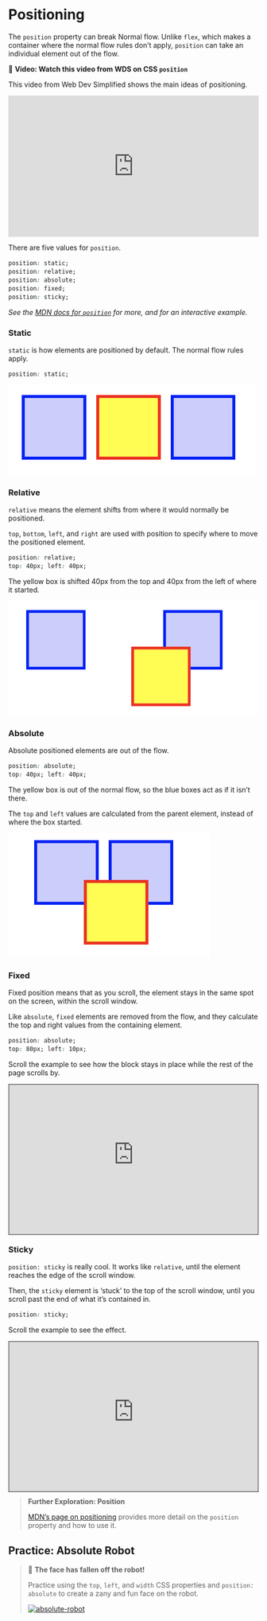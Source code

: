 # Positioning

The `position` property can break Normal flow. Unlike `flex`, which makes a container where the normal flow rules don’t apply, `position` can take an individual element out of the flow.

<aside>

🎥 **Video: Watch this video from WDS on CSS `position`**

This video from Web Dev Simplified shows the main ideas of positioning.

<div style="position: relative; padding-bottom: 56.25%; height: 0;"><iframe src="https://www.youtube.com/embed/jx5jmI0UlXU?start=15" title="YouTube video player" frameborder="0" allow="accelerometer; autoplay; clipboard-write; encrypted-media; gyroscope; picture-in-picture" allowfullscreen style="position: absolute; top: 0; left: 0; width: 100%; height: 100%;"></iframe></div>

</aside>

There are five values for `position`.

```css
position: static;
position: relative;
position: absolute;
position: fixed;
position: sticky;
```

*See the [MDN docs for `position`](https://developer.mozilla.org/en-US/docs/Web/CSS/position) for more, and for an interactive example.*

### Static

`static` is how elements are positioned by default. The normal flow rules apply.

```css
position: static;
```

![normal static position](./positioning/three-blocks.png)

### Relative

`relative` means the element shifts from where it would normally be positioned.

`top`, `bottom`, `left`, and `right` are used with position to specify where to move the positioned element.

```css
position: relative;
top: 40px; left: 40px;
```

The yellow box is shifted 40px from the top and 40px from the left of where it started.

![box is shifted out from flow](./positioning/moved-from-flow.png)

### Absolute

Absolute positioned elements are out of the flow.

```css
position: absolute;
top: 40px; left: 40px;
```

The yellow box is out of the normal flow, so the blue boxes act as if it isn’t there.

The `top` and `left` values are calculated from the parent element, instead of where the box started.

![Box is out of the flow](./positioning/out-of-flow.png)

### Fixed

Fixed position means that as you scroll, the element stays in the same spot on the screen, within the scroll window.

Like `absolute`, `fixed` elements are removed from the flow, and they calculate the top and right values from the containing element.

```css
position: absolute;
top: 80px; left: 10px;
```

Scroll the example to see how the block stays in place while the rest of the page scrolls by.

<div style="position: relative; height: 300px; width: 500px;"><iframe src="https://yari-demos.prod.mdn.mozit.cloud/en-US/docs/Web/CSS/position/_sample_.fixed_positioning.html" frameborder="0" webkitallowfullscreen mozallowfullscreen allowfullscreen style="position: absolute; top: 0; left: 0; width: 100%; height: 100%;border: 2px solid grey;"></iframe></div>

### Sticky

`position: sticky` is really cool. It works like `relative`, until the element reaches the edge of the scroll window.

Then, the `sticky` element is ‘stuck’ to the top of the scroll window, until you scroll past the end of what it’s contained in.

```css
position: sticky;
```

Scroll the example to see the effect.

<div style="position: relative; height: 300px; width: 500px;"><iframe src="https://yari-demos.prod.mdn.mozit.cloud/en-US/docs/Learn/CSS/CSS_layout/Positioning/_sample_.basic_example.html" frameborder="0" webkitallowfullscreen mozallowfullscreen allowfullscreen style="position: absolute; top: 0; left: 0; width: 100%; height: 100%;border: 2px solid grey;"></iframe></div>

> **Further Exploration: Position**
>
> [MDN’s page on positioning](https://developer.mozilla.org/en-US/docs/Learn/CSS/CSS_layout/Positioning) provides more detail on the `position` property and how to use it.

## Practice: Absolute Robot

<!-- Replace with Replit -->

> 🤖 **The face has fallen off the robot!**
>
> Practice using the `top`, `left`, and `width` CSS properties and `position: absolute` to create a zany and fun face on the robot.
>
> [![absolute-robot](https://img.shields.io/static/v1?label=Open%20Project&message=absolute%20robot&color=blue)](https://classroom.github.com/a/qWTGSVp6)